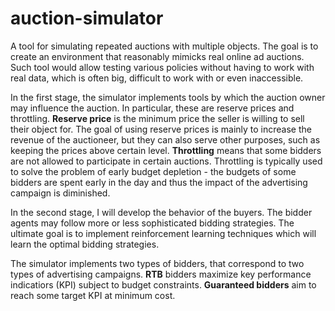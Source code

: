 # auction-simulator

A tool for simulating repeated auctions with multiple objects. The goal is to create an environment that reasonably mimicks real online ad auctions. Such tool would allow testing various policies without having to work with real data, which is often big, difficult to work with or even inaccessible.

In the first stage, the simulator implements tools by which the auction owner may influence the auction. In particular, these are reserve prices and throttling. **Reserve price** is the minimum price the seller is willing to sell their object for. The goal of using reserve prices is mainly to increase the revenue of the auctioneer, but they can also serve other purposes, such as keeping the prices above certain level. **Throttling** means that some bidders are not allowed to participate in certain auctions. Throttling is typically used to solve the problem of early budget depletion - the budgets of some bidders are spent early in the day and thus the impact of the advertising campaign is diminished.

In the second stage, I will develop the behavior of the buyers. The bidder agents may follow more or less sophisticated bidding strategies. The ultimate goal is to implement reinforcement learning techniques which will learn the optimal bidding strategies.

The simulator implements two types of bidders, that correspond to two types of advertising campaigns. **RTB** bidders maximize key performance indicatiors (KPI) subject to budget constraints. **Guaranteed bidders** aim to reach some target KPI at minimum cost.
